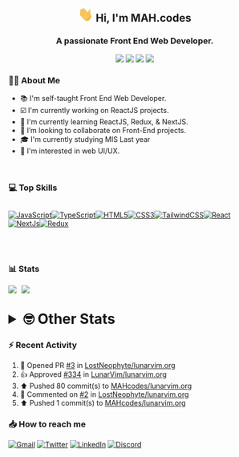 <h2 align="center"><img src="./Hi.gif" width="30px" height="30px"> Hi, I'm MAH.codes</h2>

<h3 align="center">A passionate Front End Web Developer.</h3>

<div align="center">
  <a href="https://www.linux.org"><img src="https://img.shields.io/badge/OS-Linux-e06c75?style=for-the-badge&logoColor=7287fd&logo=linux&color=7287fd&labelColor=1E1E2E" /></a>
	<a href="https://archlinux.org"><img src="https://img.shields.io/badge/DISTRO-Arch-56b6c2?style=for-the-badge&logo=arch-linux&logoColor=7287fd&color=7287fd&labelColor=1E1E2E" /></a>
	<a href="https://dwm.suckless.org"><img src="https://img.shields.io/badge/WM-DWM-005577?style=for-the-badge&logo=dwm&color=7287fd&logoColor=7287fd&labelColor=1E1E2E" /></a>
	<a href="https://neovim.io"><img src="https://img.shields.io/badge/IDE-Neovim-98c379?style=for-the-badge&logo=neovim&color=7287fd&logoColor=7287fd&labelColor=1E1E2E" /></a>
</div>

### :man_technologist: About Me

- :books: I'm self-taught Front End Web Developer.
- :ballot_box_with_check: I'm currently working on ReactJS projects.
- :dart: I'm currently learning ReactJS, Redux, & NextJS.
- :eyes: I’m looking to collaborate on Front-End projects.
- :mortar_board: I'm currently studying MIS Last year
- :art: I'm interested in web UI/UX.

<br>

### :computer: Top Skills

<div style="display:flex;">

<a href="https://developer.mozilla.org/en-US/docs/Web/JavaScript" target="_blank" rel="noreferrer"><img
    src="https://raw.githubusercontent.com/danielcranney/readme-generator/main/public/icons/skills/javascript-colored.svg"
    width="36" height="36" alt="JavaScript" /></a><a href="https://www.typescriptlang.org/" target="_blank"
  rel="noreferrer"><img
    src="https://raw.githubusercontent.com/danielcranney/readme-generator/main/public/icons/skills/typescript-colored.svg"
    width="36" height="36" alt="TypeScript" /></a><a href="https://developer.mozilla.org/en-US/docs/Glossary/HTML5"
  target="_blank" rel="noreferrer"><img
    src="https://raw.githubusercontent.com/danielcranney/readme-generator/main/public/icons/skills/html5-colored.svg"
    width="36" height="36" alt="HTML5" /></a><a href="https://www.w3.org/TR/CSS/#css" target="_blank"
  rel="noreferrer"><img
    src="https://raw.githubusercontent.com/danielcranney/readme-generator/main/public/icons/skills/css3-colored.svg"
    width="36" height="36" alt="CSS3" /></a><a href="https://tailwindcss.com/" target="_blank" rel="noreferrer"><img
    src="https://raw.githubusercontent.com/danielcranney/readme-generator/main/public/icons/skills/tailwindcss-colored.svg"
    width="36" height="36" alt="TailwindCSS" /></a><a href="https://reactjs.org/" target="_blank" rel="noreferrer"><img
    src="https://raw.githubusercontent.com/danielcranney/readme-generator/main/public/icons/skills/react-colored.svg"
    width="36" height="36" alt="React" /></a><a href="https://nextjs.org/docs" target="_blank" rel="noreferrer"><img
    src="https://raw.githubusercontent.com/danielcranney/readme-generator/main/public/icons/skills/nextjs-colored.svg"
    width="36" height="36" alt="NextJs" /></a><a href="https://redux.js.org/" target="_blank" rel="noreferrer"><img
    src="https://raw.githubusercontent.com/danielcranney/readme-generator/main/public/icons/skills/redux-colored.svg"
    width="36" height="36" alt="Redux" /></a>

</div>

<br>
<br>

### :bar_chart: Stats

<img src="https://github-readme-stats.vercel.app/api?username=MAHcodes&show_icons=true&locale=en" width="49%" /><span style="display:inline-block;width:2%"></span><img src="https://github-readme-streak-stats.herokuapp.com/?user=MAHcodes&" width="49%" />

<br>

<details>
<summary style="font-size: 1.75rem; font-weight: bold;"><strong style="font-size: 1.75rem; font-weight: bold;"> 🤓 Other Stats </strong></summary>

<a href="https://www.github.com/mahcodes"><img src="https://komarev.com/ghpvc/?username=MAHcodes&style=for-the-badge" alt="MAHcodes github profile views" /></a>
<a href="https://wakatime.com/@44eeab2c-51f5-4574-a918-82e5b17d9c49"><img src="https://wakatime.com/badge/user/44eeab2c-51f5-4574-a918-82e5b17d9c49.svg?style=for-the-badge" alt="Total time coded since Jun 29 2022" /></a>

<!--START_SECTION:waka-->
![Lines of code](https://img.shields.io/badge/From%20Hello%20World%20I%27ve%20Written-255%20Thousand%20lines%20of%20code-blue)

**🐱 My GitHub Data** 

> 🏆 49 Contributions in the Year 2023
 > 
> 📦 341.1 kB Used in GitHub's Storage 
 > 
> 💼 Opted to Hire
 > 
> 📜 24 Public Repositories 
 > 
> 🔑 8 Private Repositories  
 > 
**I'm a Night 🦉** 

```text
🌞 Morning    145 commits    ███░░░░░░░░░░░░░░░░░░░░░░   14.65% 
🌆 Daytime    246 commits    ██████░░░░░░░░░░░░░░░░░░░   24.85% 
🌃 Evening    400 commits    ██████████░░░░░░░░░░░░░░░   40.4% 
🌙 Night      199 commits    █████░░░░░░░░░░░░░░░░░░░░   20.1%

```
📅 **I'm Most Productive on Monday** 

```text
Monday       171 commits    ████░░░░░░░░░░░░░░░░░░░░░   17.27% 
Tuesday      148 commits    ███░░░░░░░░░░░░░░░░░░░░░░   14.95% 
Wednesday    122 commits    ███░░░░░░░░░░░░░░░░░░░░░░   12.32% 
Thursday     118 commits    ███░░░░░░░░░░░░░░░░░░░░░░   11.92% 
Friday       106 commits    ██░░░░░░░░░░░░░░░░░░░░░░░   10.71% 
Saturday     167 commits    ████░░░░░░░░░░░░░░░░░░░░░   16.87% 
Sunday       158 commits    ████░░░░░░░░░░░░░░░░░░░░░   15.96%

```


📊 **This Week I Spent My Time On** 

```text
⌚︎ Time Zone: Asia/Beirut

💬 Programming Languages: 
Markdown                 6 hrs 29 mins       ███████░░░░░░░░░░░░░░░░░░   29.83% 
Bash                     3 hrs 9 mins        ███░░░░░░░░░░░░░░░░░░░░░░   14.54% 
Other                    1 hr 55 mins        ██░░░░░░░░░░░░░░░░░░░░░░░   8.82% 
HTML                     1 hr 53 mins        ██░░░░░░░░░░░░░░░░░░░░░░░   8.73% 
Astro                    1 hr 27 mins        █░░░░░░░░░░░░░░░░░░░░░░░░   6.68%

🔥 Editors: 
Neovim                   21 hrs 45 mins      █████████████████████████   100.0%

🐱‍💻 Projects: 
dotfiles                 7 hrs 12 mins       ████████░░░░░░░░░░░░░░░░░   33.13% 
vimwiki                  5 hrs 15 mins       ██████░░░░░░░░░░░░░░░░░░░   24.17% 
zapzsh.org               3 hrs 13 mins       ███░░░░░░░░░░░░░░░░░░░░░░   14.83% 
Unknown Project          2 hrs 17 mins       ██░░░░░░░░░░░░░░░░░░░░░░░   10.54% 
website                  1 hr 41 mins        ██░░░░░░░░░░░░░░░░░░░░░░░   7.74%

💻 Operating System: 
Linux                    21 hrs 45 mins      █████████████████████████   100.0%

```

**I Mostly Code in JavaScript** 

```text
JavaScript               14 repos            █████████████░░░░░░░░░░░░   51.85% 
Python                   3 repos             ██░░░░░░░░░░░░░░░░░░░░░░░   11.11% 
HTML                     2 repos             █░░░░░░░░░░░░░░░░░░░░░░░░   7.41% 
PHP                      2 repos             █░░░░░░░░░░░░░░░░░░░░░░░░   7.41% 
TypeScript               2 repos             █░░░░░░░░░░░░░░░░░░░░░░░░   7.41%

```



 Last Updated on 08/01/2023 18:40:33 UTC
<!--END_SECTION:waka-->

</details>

### :zap: Recent Activity

<!--RECENT_ACTIVITY:start-->
1. 💪 Opened PR [#3](https://github.com/LostNeophyte/lunarvim.org/pull/3) in [LostNeophyte/lunarvim.org](https://github.com/LostNeophyte/lunarvim.org)<br>
2. 👍 Approved [#334](https://github.com/LunarVim/lunarvim.org/pull/334#pullrequestreview-1240778853) in [LunarVim/lunarvim.org](https://github.com/LunarVim/lunarvim.org)<br>
3. ⬆️ Pushed 80 commit(s) to [MAHcodes/lunarvim.org](https://github.com/MAHcodes/lunarvim.org)<br>
4. 💬 Commented on [#2](https://github.com/LostNeophyte/lunarvim.org/pull/2#issuecomment-1375034627) in [LostNeophyte/lunarvim.org](https://github.com/LostNeophyte/lunarvim.org)<br>
5. ⬆️ Pushed 1 commit(s) to [MAHcodes/lunarvim.org](https://github.com/MAHcodes/lunarvim.org)<br>
<!--RECENT_ACTIVITY:end-->

### :inbox_tray: How to reach me

[![Gmail](https://img.shields.io/badge/Gmail-D14836?style=for-the-badge&logo=gmail&logoColor=white)](mailto:mahdotcodes@gmail.com)
[![Twitter](https://img.shields.io/badge/Twitter-1DA1F2?style=for-the-badge&logo=twitter&logoColor=white)](https://twitter.com/MAHcodes)
[![LinkedIn](https://img.shields.io/badge/LinkedIn-0077B5?style=for-the-badge&logo=linkedin&logoColor=white)](https://www.linkedin.com/in/mah-codes-66b0671b7/)
[![Discord](https://img.shields.io/badge/Discord-7289DA?style=for-the-badge&logo=discord&logoColor=white)](https://discord.com/users/404595695195258880)
